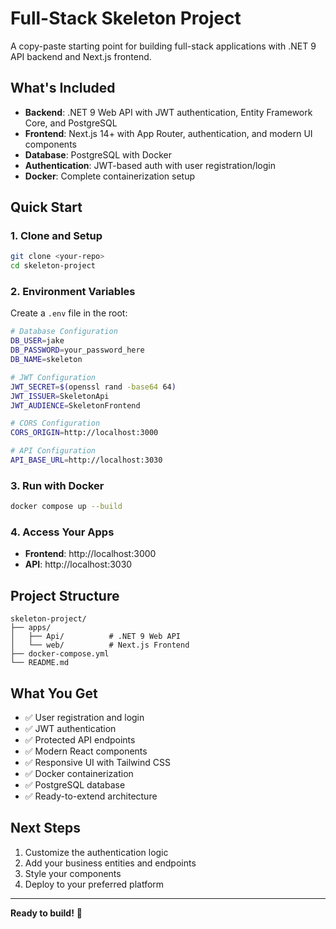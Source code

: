 # Full-Stack Skeleton Project

A copy-paste starting point for building full-stack applications with .NET 9 API backend and Next.js frontend.

## What's Included

- **Backend**: .NET 9 Web API with JWT authentication, Entity Framework Core, and PostgreSQL
- **Frontend**: Next.js 14+ with App Router, authentication, and modern UI components
- **Database**: PostgreSQL with Docker
- **Authentication**: JWT-based auth with user registration/login
- **Docker**: Complete containerization setup

## Quick Start

### 1. Clone and Setup
```bash
git clone <your-repo>
cd skeleton-project
```

### 2. Environment Variables
Create a `.env` file in the root:
```bash
# Database Configuration
DB_USER=jake
DB_PASSWORD=your_password_here
DB_NAME=skeleton

# JWT Configuration
JWT_SECRET=$(openssl rand -base64 64)
JWT_ISSUER=SkeletonApi
JWT_AUDIENCE=SkeletonFrontend

# CORS Configuration
CORS_ORIGIN=http://localhost:3000

# API Configuration
API_BASE_URL=http://localhost:3030
```

### 3. Run with Docker
```bash
docker compose up --build
```

### 4. Access Your Apps
- **Frontend**: http://localhost:3000
- **API**: http://localhost:3030

## Project Structure
```
skeleton-project/
├── apps/
│   ├── Api/          # .NET 9 Web API
│   └── web/          # Next.js Frontend
├── docker-compose.yml
└── README.md
```

## What You Get

- ✅ User registration and login
- ✅ JWT authentication
- ✅ Protected API endpoints
- ✅ Modern React components
- ✅ Responsive UI with Tailwind CSS
- ✅ Docker containerization
- ✅ PostgreSQL database
- ✅ Ready-to-extend architecture

## Next Steps

1. Customize the authentication logic
2. Add your business entities and endpoints
3. Style your components
4. Deploy to your preferred platform

---

**Ready to build!** 🚀

